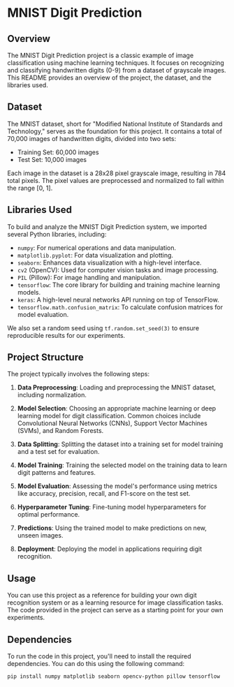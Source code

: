 # MNIST Digit Prediction

## Overview

The MNIST Digit Prediction project is a classic example of image classification using machine learning techniques. It focuses on recognizing and classifying handwritten digits (0-9) from a dataset of grayscale images. This README provides an overview of the project, the dataset, and the libraries used.

## Dataset

The MNIST dataset, short for "Modified National Institute of Standards and Technology," serves as the foundation for this project. It contains a total of 70,000 images of handwritten digits, divided into two sets:

- Training Set: 60,000 images
- Test Set: 10,000 images

Each image in the dataset is a 28x28 pixel grayscale image, resulting in 784 total pixels. The pixel values are preprocessed and normalized to fall within the range [0, 1].

## Libraries Used

To build and analyze the MNIST Digit Prediction system, we imported several Python libraries, including:

- `numpy`: For numerical operations and data manipulation.
- `matplotlib.pyplot`: For data visualization and plotting.
- `seaborn`: Enhances data visualization with a high-level interface.
- `cv2` (OpenCV): Used for computer vision tasks and image processing.
- `PIL` (Pillow): For image handling and manipulation.
- `tensorflow`: The core library for building and training machine learning models.
- `keras`: A high-level neural networks API running on top of TensorFlow.
- `tensorflow.math.confusion_matrix`: To calculate confusion matrices for model evaluation.

We also set a random seed using `tf.random.set_seed(3)` to ensure reproducible results for our experiments.

## Project Structure

The project typically involves the following steps:

1. **Data Preprocessing**: Loading and preprocessing the MNIST dataset, including normalization.

2. **Model Selection**: Choosing an appropriate machine learning or deep learning model for digit classification. Common choices include Convolutional Neural Networks (CNNs), Support Vector Machines (SVMs), and Random Forests.

3. **Data Splitting**: Splitting the dataset into a training set for model training and a test set for evaluation.

4. **Model Training**: Training the selected model on the training data to learn digit patterns and features.

5. **Model Evaluation**: Assessing the model's performance using metrics like accuracy, precision, recall, and F1-score on the test set.

6. **Hyperparameter Tuning**: Fine-tuning model hyperparameters for optimal performance.

7. **Predictions**: Using the trained model to make predictions on new, unseen images.

8. **Deployment**: Deploying the model in applications requiring digit recognition.

## Usage

You can use this project as a reference for building your own digit recognition system or as a learning resource for image classification tasks. The code provided in the project can serve as a starting point for your own experiments.

## Dependencies

To run the code in this project, you'll need to install the required dependencies. You can do this using the following command:

```bash
pip install numpy matplotlib seaborn opencv-python pillow tensorflow
